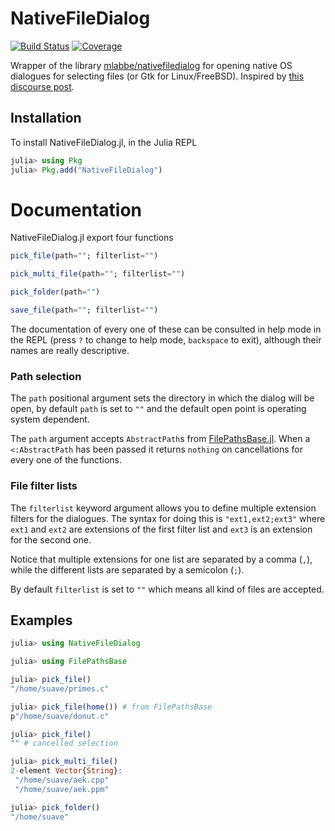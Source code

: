 # NativeFileDialog

[![Build Status](https://github.com/Suavesito-Olimpiada/NativeFileDialog.jl/workflows/CI/badge.svg)](https://github.com/Suavesito-Olimpiada/NativeFileDialog.jl/actions)
[![Coverage](https://codecov.io/gh/Suavesito-Olimpiada/NativeFileDialog.jl/branch/master/graph/badge.svg)](https://codecov.io/gh/Suavesito-Olimpiada/NativeFileDialog.jl)


Wrapper of the library
[mlabbe/nativefiledialog](https://github.com/mlabbe/nativefiledialog) for
opening native OS dialogues for selecting files (or Gtk for Linux/FreeBSD).
Inspired by [this discourse
post](https://discourse.julialang.org/t/file-choose-in-julia/69703).

## Installation

To install NativeFileDialog.jl, in the Julia REPL

```julia
julia> using Pkg
julia> Pkg.add("NativeFileDialog")
```

# Documentation

NativeFileDialog.jl export four functions

```julia
pick_file(path=""; filterlist="")

pick_multi_file(path=""; filterlist="")

pick_folder(path="")

save_file(path=""; filterlist="")
```

The documentation of every one of these can be consulted in help mode in the
REPL (press `?` to change to help mode, `backspace` to exit), although their
names are really descriptive.

### Path selection

The `path` positional argument sets the directory in which the dialog will be
open, by default `path` is set to `""` and the default open point is operating
system dependent.

The `path` argument accepts `AbstractPath`s from
[FilePathsBase.jl](https://github.com/rofinn/FilePathsBase.jl). When
a `<:AbstractPath` has been passed it returns `nothing` on cancellations for
every one of the functions.

### File filter lists

The `filterlist` keyword argument allows you to define multiple extension
filters for the dialogues. The syntax for doing this is `"ext1,ext2;ext3"`
where `ext1` and `ext2` are extensions of the first filter list and `ext3` is
an extension for the second one.

Notice that multiple extensions for one list are separated by a comma (`,`),
while the different lists are separated by a semicolon (`;`).

By default `filterlist` is set to `""` which means all kind of files are
accepted.

## Examples

```julia
julia> using NativeFileDialog

julia> using FilePathsBase

julia> pick_file()
"/home/suave/primes.c"

julia> pick_file(home()) # from FilePathsBase
p"/home/suave/donut.c"

julia> pick_file()
"" # cancelled selection

julia> pick_multi_file()
2-element Vector{String}:
 "/home/suave/aek.cpp"
 "/home/suave/aek.ppm"

julia> pick_folder()
"/home/suave"
```

